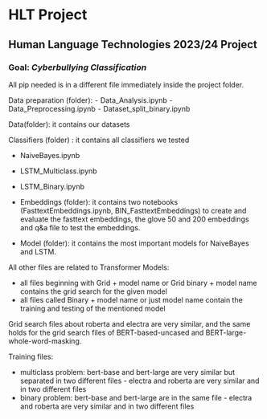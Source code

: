 # HLT Project

## Human Language Technologies 2023/24 Project

### Goal: _Cyberbullying Classification_

All pip needed is in a different file immediately inside the project folder.

Data preparation (folder):
    ⁃ Data_Analysis.ipynb
    ⁃ Data_Preprocessing.ipynb
    ⁃ Dataset_split_binary.ipynb

Data(folder): it contains our datasets

Classifiers (folder) : it contains all classifiers we tested
- NaiveBayes.ipynb

- LSTM_Multiclass.ipynb
- LSTM_Binary.ipynb
- Embeddings (folder): it contains two notebooks (FasttextEmbeddings.ipynb, BIN_FasttextEmbeddings) to create and evaluate the fasttext embeddings, the glove 50 and 200 embeddings and q&a file to test the embeddings. 
- Model (folder): it contains the most important models for NaiveBayes and LSTM.

All other files are related to Transformer Models:
- all files beginning with Grid + model name or Grid binary + model name contains the grid search for the given model 
- all files called Binary + model name or just model name contain the training and testing of the mentioned model

Grid search files about roberta and electra are very similar, and the same holds for the grid search files of BERT-based-uncased and BERT-large-whole-word-masking.

Training files:
- multiclass problem: bert-base and bert-large are very similar but separated in two different files - electra and roberta are very similar and in two different files
- binary problem: bert-base and bert-large are in the same file - electra and roberta are very similar and in two different files
